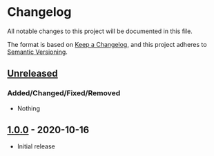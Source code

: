 # Changelog
All notable changes to this project will be documented in this file.

The format is based on [Keep a Changelog](https://keepachangelog.com/en/1.0.0/),
and this project adheres to [Semantic Versioning](https://semver.org/spec/v2.0.0.html).

## [Unreleased]  
### Added/Changed/Fixed/Removed  
- Nothing  

## [1.0.0] - 2020-10-16  
- Initial release  

[Unreleased]: https://github.com/diegozanon/download-github-code/compare/v1.0.0...HEAD  
[1.0.0]: https://github.com/diegozanon/download-github-code/releases/tag/v1.0.0  